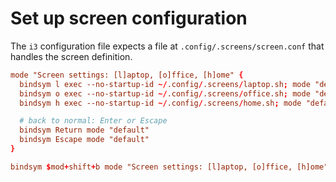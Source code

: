 # Set up screen configuration

The `i3` configuration file expects a file at `.config/.screens/screen.conf` that handles the screen definition.

```conf
mode "Screen settings: [l]aptop, [o]ffice, [h]ome" {
  bindsym l exec --no-startup-id ~/.config/.screens/laptop.sh; mode "default"; exec nitrogen --restore;
  bindsym o exec --no-startup-id ~/.config/.screens/office.sh; mode "default"; exec nitrogen --restore;
  bindsym h exec --no-startup-id ~/.config/.screens/home.sh; mode "default"; exec nitrogen --restore;

  # back to normal: Enter or Escape
  bindsym Return mode "default"
  bindsym Escape mode "default"
}

bindsym $mod+shift+b mode "Screen settings: [l]aptop, [o]ffice, [h]ome"
```
